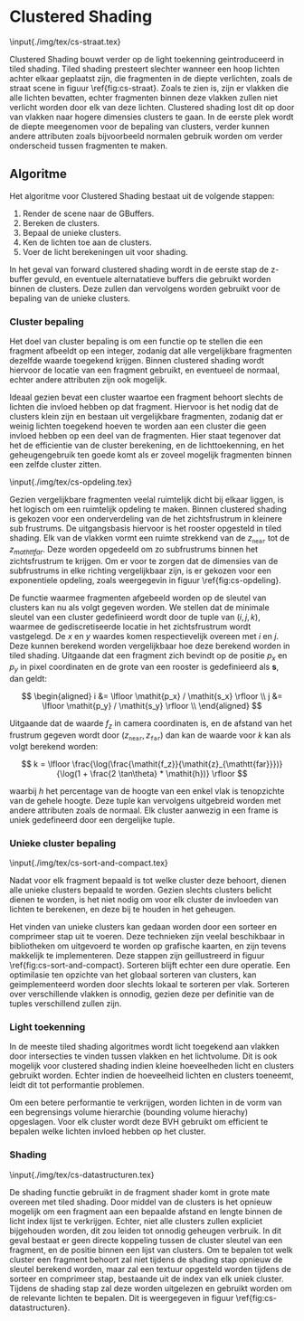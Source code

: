 # Clustered Shading

\input{./img/tex/cs-straat.tex}

Clustered Shading bouwt verder op de light toekenning geintroduceerd in tiled
shading. Tiled shading presteert slechter wanneer een hoop lichten achter elkaar
geplaatst zijn, die fragmenten in de diepte verlichten, zoals de straat scene
in figuur \ref{fig:cs-straat}. Zoals te zien is, zijn er vlakken die alle 
lichten bevatten, echter fragmenten binnen deze vlakken zullen niet verlicht
worden door elk van deze lichten. Clustered shading lost dit op door van vlakken
naar hogere dimensies clusters te gaan. In de eerste plek wordt de diepte 
meegenomen voor de bepaling van clusters, verder kunnen andere attributen zoals
bijvoorbeeld normalen gebruik worden om verder onderscheid tussen fragmenten te
maken.

## Algoritme

Het algoritme voor Clustered Shading bestaat uit de volgende stappen:

1. Render de scene naar de GBuffers.
2. Bereken de clusters.
3. Bepaal de unieke clusters.
4. Ken de lichten toe aan de clusters.
5. Voer de licht berekeningen uit voor shading.

In het geval van forward clustered shading wordt in de eerste stap de z-buffer
gevuld, en eventuele alternatatieve buffers die gebruikt worden binnen de 
clusters. Deze zullen dan vervolgens worden gebruikt voor de bepaling van de 
unieke clusters.  

### Cluster bepaling

Het doel van cluster bepaling is om een functie op te stellen die een fragment
afbeeldt op een integer, zodanig dat alle vergelijkbare fragmenten dezelfde
waarde toegekend krijgen. Binnen clustered shading wordt hiervoor de locatie van
een fragment gebruikt, en eventueel de normaal, echter andere attributen zijn 
ook mogelijk.  

Ideaal gezien bevat een cluster waartoe een fragment behoort slechts de lichten 
die invloed hebben op dat fragment. Hiervoor is het nodig dat de clusters
klein zijn en bestaan uit vergelijkbare fragmenten, zodanig dat er weinig
lichten toegekend hoeven te worden aan een cluster die geen invloed hebben op
een deel van de fragmenten. Hier staat tegenover dat het de efficientie van de 
cluster berekening, en de lichttoekenning, en het geheugengebruik ten goede komt 
als er zoveel mogelijk fragmenten binnen een zelfde cluster zitten.  

\input{./img/tex/cs-opdeling.tex}

Gezien vergelijkbare fragmenten veelal ruimtelijk dicht bij elkaar liggen, 
is het logisch om een ruimtelijk opdeling te maken. Binnen clustered shading
is gekozen voor een onderverdeling van de het zichtsfrustrum in kleinere 
sub frustrums. De uitgangsbasis hiervoor is het rooster opgesteld in tiled 
shading. Elk van de vlakken vormt een ruimte strekkend van de 
$z_{\mathtt{near}}$ tot de $z_{mathtt{far}}$. Deze worden opgedeeld om zo
subfrustrums binnen het zichtsfrustrum te krijgen. Om er voor te zorgen dat
de dimensies van de subfrustrums in elke richting vergelijkbaar zijn, is
er gekozen voor een exponentiele opdeling, zoals weergegevin in figuur 
\ref{fig:cs-opdeling}.  

De functie waarmee fragmenten afgebeeld worden op de sleutel van clusters kan nu
als volgt gegeven worden. We stellen dat de minimale sleutel van een cluster 
gedefinieerd wordt door de tuple van $(\mathit{i}, \mathit{j}, \mathit{k})$, 
waarmee de gediscretiseerde locatie in het zichtsfrustrum wordt vastgelegd. 
De $\mathit{x}$ en $\mathit{y}$ waardes komen respectievelijk overeen met
$\mathit{i}$ en $\mathit{j}$. Deze kunnen berekend worden vergelijkbaar hoe deze
berekend worden in tiled shading. Uitgaande dat een fragment zich bevindt op
de positie $\mathit{p_x}$ en $\mathit{p_y}$ in pixel coordinaten en de grote
van een rooster is gedefinieerd als $\mathbf{s}$, dan geldt:

$$ 
\begin{aligned}
i &= \lfloor \mathit{p_x} / \mathit{s_x} \rfloor \\
j &= \lfloor \mathit{p_y} / \mathit{s_y} \rfloor \\
\end{aligned}
$$

Uitgaande dat de waarde $f_z$ in camera coordinaten is, en de afstand van het
frustrum gegeven wordt door 
$(\mathit{z}_{\mathtt{near}}, \mathit{z}_{\mathtt{far}})$ dan kan de waarde voor
$\mathit{k}$ kan als volgt berekend worden:

$$ 
k = \lfloor \frac{\log(\frac{\mathit{f_z}}{\mathit{z}_{\mathtt{far}}})}{\log(1 + \frac{2 \tan\theta} * \mathit{h})} \rfloor 
$$

waarbij $\mathit{h}$ het percentage van de hoogte van een enkel vlak is
tenopzichte van de gehele hoogte.
Deze tuple kan vervolgens uitgebreid worden met andere attributen zoals de 
normaal. Elk cluster aanwezig in een frame is uniek gedefineerd door een
dergelijke tuple.

### Unieke cluster bepaling

\input{./img/tex/cs-sort-and-compact.tex}

Nadat voor elk fragment bepaald is tot welke cluster deze behoort, dienen alle
unieke clusters bepaald te worden. Gezien slechts clusters belicht dienen te 
worden, is het niet nodig om voor elk cluster de invloeden van lichten te 
berekenen, en deze bij te houden in het geheugen.  

Het vinden van unieke clusters kan gedaan worden door een sorteer en comprimeer
stap uit te voeren. Deze technieken zijn veelal beschikbaar in bibliotheken om
uitgevoerd te worden op grafische kaarten, en zijn tevens makkelijk te 
implementeren. Deze stappen zijn geillustreerd in figuur 
\ref{fig:cs-sort-and-compact}. Sorteren blijft echter een dure operatie. Een
optimilasie ten opzichte van het globaal sorteren van clusters, kan 
geimplementeerd worden door slechts lokaal te sorteren per vlak. Sorteren
over verschillende vlakken is onnodig, gezien deze per definitie van de tuples
verschillend zullen zijn.  

### Light toekenning

In de meeste tiled shading algoritmes wordt licht toegekend aan vlakken door
intersecties te vinden tussen vlakken en het lichtvolume. Dit is ook mogelijk
voor clustered shading indien kleine hoeveelheden licht en clusters gebruikt
worden. Echter indien de hoeveelheid lichten en clusters toeneemt, leidt dit
tot performantie problemen.  

Om een betere performantie te verkrijgen, worden lichten in de vorm van een
begrensings volume hierarchie (bounding volume hierachy) opgeslagen. Voor
elk cluster wordt deze BVH gebruikt om efficient te bepalen welke lichten
invloed hebben op het cluster.  

### Shading

\input{./img/tex/cs-datastructuren.tex}

De shading functie gebruikt in de fragment shader komt in grote mate overeen
met tiled shading. Door middel van de clusters is het opnieuw mogelijk om 
een fragment aan een bepaalde afstand en lengte binnen de licht index lijst
te verkrijgen. Echter, niet alle clusters zullen expliciet bijgehouden worden,
dit zou leiden tot onnodig geheugen verbruik. In dit geval bestaat er geen
directe koppeling tussen de cluster sleutel van een fragment, en de positie
binnen een lijst van clusters. Om te bepalen tot welk cluster een fragment
behoort zal niet tijdens de shading stap opnieuw de sleutel berekend worden,
maar zal een textuur opgesteld worden tijdens de sorteer en comprimeer stap,
bestaande uit de index van elk uniek cluster. Tijdens de shading stap zal 
deze worden uitgelezen en gebruikt worden om de relevante lichten te 
bepalen. Dit is weergegeven in figuur \ref{fig:cs-datastructuren}.

